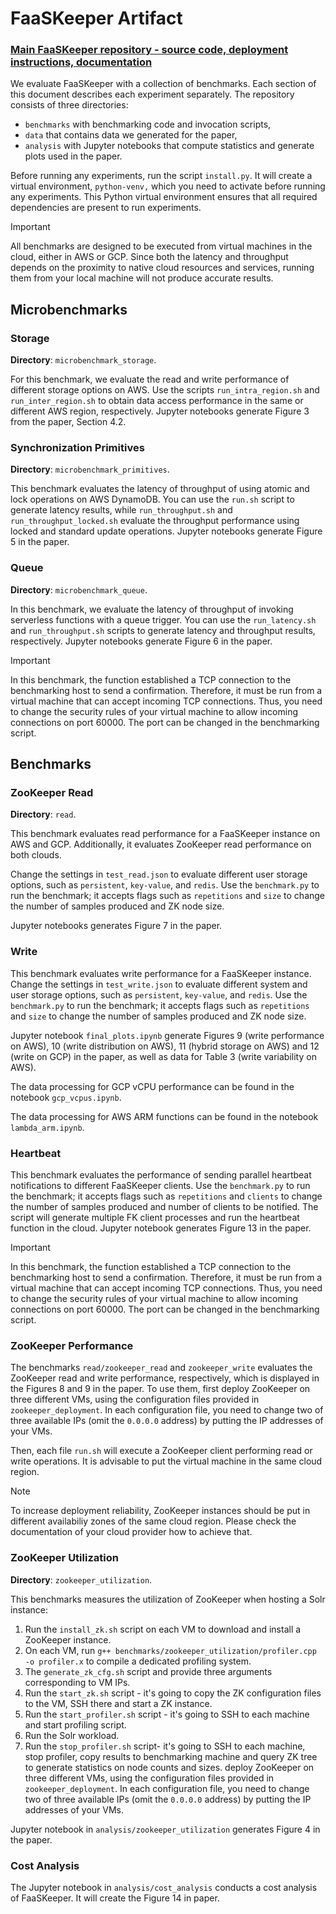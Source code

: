 # FaaSKeeper Artifact

### [Main FaaSKeeper repository - source code, deployment instructions, documentation](https://github.com/spcl/faaskeeper)

We evaluate FaaSKeeper with a collection of benchmarks. Each section of this document describes each experiment separately. The repository consists of three directories:
* `benchmarks` with benchmarking code and invocation scripts,
* `data` that contains data we generated for the paper,
* `analysis` with Jupyter notebooks that compute statistics and generate plots used in the paper.

Before running any experiments, run the script `install.py`. It will create a virtual environment, `python-venv,` which you need to activate before running any experiments.
This Python virtual environment ensures that all required dependencies are present to run experiments.

> [!IMPORTANT]  
> All benchmarks are designed to be executed from virtual machines in the cloud, either in AWS or GCP. Since both the latency and throughput depends on the proximity to native cloud resources and services, running them from your local machine will not produce accurate results.

## Microbenchmarks

### Storage

**Directory**: `microbenchmark_storage`.

For this benchmark, we evaluate the read and write performance of different storage options on AWS. Use the scripts `run_intra_region.sh` and `run_inter_region.sh` to obtain data access performance in the same or different AWS region, respectively. Jupyter notebooks generate Figure 3 from the paper, Section 4.2. 

### Synchronization Primitives

**Directory**: `microbenchmark_primitives`.

This benchmark evaluates the latency of throughput of using atomic and lock operations on AWS DynamoDB. You can use the `run.sh` script to generate latency results, while `run_throughput.sh` and `run_throughput_locked.sh` evaluate the throughput performance using locked and standard update operations. Jupyter notebooks generate Figure 5 in the paper.

### Queue

**Directory**: `microbenchmark_queue`.

In this benchmark, we evaluate the latency of throughput of invoking serverless functions with a queue trigger. You can use the `run_latency.sh` and `run_throughput.sh` scripts to generate latency and throughput results, respectively. Jupyter notebooks generate Figure 6 in the paper.

> [!IMPORTANT]  
> In this benchmark, the function established a TCP connection to the benchmarking host to send a confirmation. Therefore, it must be run from a virtual machine that can accept incoming TCP connections. Thus, you need to change the security rules of your virtual machine to allow incoming connections on port 60000. The port can be changed in the benchmarking script.

## Benchmarks

### ZooKeeper Read

**Directory**: `read`.

This benchmark evaluates read performance for a FaaSKeeper instance on AWS and GCP. Additionally, it evaluates ZooKeeper read performance on both clouds.

Change the settings in `test_read.json` to evaluate different user storage options, such as `persistent`, `key-value`, and `redis`. Use the `benchmark.py` to run the benchmark; it accepts flags such as `repetitions` and `size` to change the number of samples produced and ZK node size.

Jupyter notebooks generates Figure 7 in the paper.

### Write

This benchmark evaluates write performance for a FaaSKeeper instance. Change the settings in `test_write.json` to evaluate different system and user storage options, such as `persistent`, `key-value`, and `redis`. Use the `benchmark.py` to run the benchmark; it accepts flags such as `repetitions` and `size` to change the number of samples produced and ZK node size.

Jupyter notebook `final_plots.ipynb` generate Figures 9 (write performance on AWS), 10 (write distribution on AWS), 11 (hybrid storage on AWS) and 12 (write on GCP) in the paper, as well as data for Table 3 (write variability on AWS).

The data processing for GCP vCPU performance can be found in the notebook `gcp_vcpus.ipynb`.

The data processing for AWS ARM functions can be found in the notebook `lambda_arm.ipynb`.

### Heartbeat

This benchmark evaluates the performance of sending parallel heartbeat notifications to different FaaSKeeper clients. Use the `benchmark.py` to run the benchmark; it accepts flags such as `repetitions` and `clients` to change the number of samples produced and number of clients to be notified. The script will generate multiple FK client processes and run the heartbeat function in the cloud. Jupyter notebook generates Figure 13 in the paper.

> [!IMPORTANT]  
> In this benchmark, the function established a TCP connection to the benchmarking host to send a confirmation. Therefore, it must be run from a virtual machine that can accept incoming TCP connections. Thus, you need to change the security rules of your virtual machine to allow incoming connections on port 60000. The port can be changed in the benchmarking script.

### ZooKeeper Performance

The benchmarks `read/zookeeper_read` and `zookeeper_write` evaluates the ZooKeeper read and write performance, respectively, which is displayed in the Figures 8 and 9 in the paper. To use them, first deploy ZooKeeper on three different VMs, using the configuration files provided in `zookeeper_deployment`. In each configuration file, you need to change two of three available IPs (omit the `0.0.0.0` address) by putting the IP addresses of your VMs.

Then, each file `run.sh` will execute a ZooKeeper client performing read or write operations. It is advisable to put the virtual machine in the same cloud region.

> [!NOTE]  
> To increase deployment reliability, ZooKeeper instances should be put in different availabiliy zones of the same cloud region. Please check the documentation of your cloud provider how to achieve that.

### ZooKeeper Utilization

**Directory**: `zookeeper_utilization`.

This benchmarks measures the utilization of ZooKeeper when hosting a Solr instance:

1) Run the `install_zk.sh` script on each VM to download and install a ZooKeeper instance.
2) On each VM, run `g++ benchmarks/zookeeper_utilization/profiler.cpp -o profiler.x` to compile a dedicated profiling system.
3) The `generate_zk_cfg.sh` script and provide three arguments corresponding to VM IPs.
4) Run the `start_zk.sh` script - it's going to copy the ZK configuration files to the VM, SSH there and start a ZK instance.
5) Run the `start_profiler.sh` script - it's going to SSH to each machine and start profiling script.
6) Run the Solr workload.
7) Run the `stop_profiler.sh` script- it's going to SSH to each machine, stop profiler, copy results to benchmarking machine and query ZK tree to generate statistics on node counts and sizes.
deploy ZooKeeper on three different VMs, using the configuration files provided in `zookeeper_deployment`. In each configuration file, you need to change two of three available IPs (omit the `0.0.0.0` address) by putting the IP addresses of your VMs.

Jupyter notebook in `analysis/zookeeper_utilization` generates Figure 4 in the paper.

### Cost Analysis

The Jupyter notebook in `analysis/cost_analysis` conducts a cost analysis of FaaSKeeper. It will create the Figure 14 in paper.

